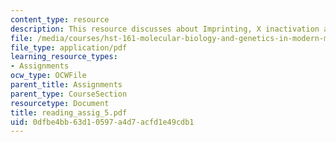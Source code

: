 ```yaml
---
content_type: resource
description: This resource discusses about Imprinting, X inactivation and Epigenetics.
file: /media/courses/hst-161-molecular-biology-and-genetics-in-modern-medicine-fall-2007/0dfbe4bb63d10597a4d7acfd1e49cdb1_reading_assig_5.pdf
file_type: application/pdf
learning_resource_types:
- Assignments
ocw_type: OCWFile
parent_title: Assignments
parent_type: CourseSection
resourcetype: Document
title: reading_assig_5.pdf
uid: 0dfbe4bb-63d1-0597-a4d7-acfd1e49cdb1
---
```

